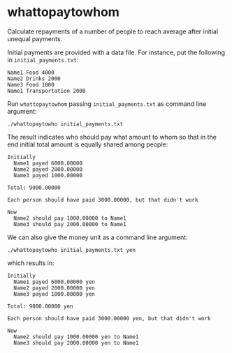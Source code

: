 # whattopaytowhom
Calculate repayments of a number of people to reach average after initial unequal payments.

Initial payments are provided with a data file. For instance, put the following in `initial_payments.txt`:

```
Name1 Food 4000
Name2 Drinks 2000
Name3 Food 1000
Name1 Transportation 2000
```

Run `whattopaytowhom` passing `initial_payments.txt` as command line argument:

`./whattopaytowho initial_payments.txt`

The result indicates who should pay what amount to whom so that in the end initial total amount is equally shared among people:

```
Initially
  Name1 payed 6000.00000
  Name2 payed 2000.00000
  Name3 payed 1000.00000

Total: 9000.00000

Each person should have paid 3000.00000, but that didn't work

Now
  Name2 should pay 1000.00000 to Name1
  Name3 should pay 2000.00000 to Name1
```

We can also give the money unit as a command line argument:

`./whattopaytowho initial_payments.txt yen`

which results in:

```
Initially
  Name1 payed 6000.00000 yen
  Name2 payed 2000.00000 yen
  Name3 payed 1000.00000 yen

Total: 9000.00000 yen

Each person should have paid 3000.00000 yen, but that didn't work

Now
  Name2 should pay 1000.00000 yen to Name1
  Name3 should pay 2000.00000 yen to Name1
```
